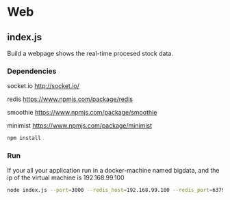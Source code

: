 # Web

## index.js

Build a webpage shows the real-time procesed stock data.

### Dependencies
socket.io       http://socket.io/

redis           https://www.npmjs.com/package/redis

smoothie        https://www.npmjs.com/package/smoothie

minimist        https://www.npmjs.com/package/minimist

```sh
npm install
```

### Run
If your all your application run in a docker-machine named bigdata, and the ip of the virtual machine is 192.168.99.100
```sh
node index.js --port=3000 --redis_host=192.168.99.100 --redis_port=6379 --subscribe_topic=average-stock-price
```
